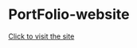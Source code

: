 # PortFolio-website
<a href="https://yash131313.github.io/PortFolio-website/">Click to visit the site</a>
